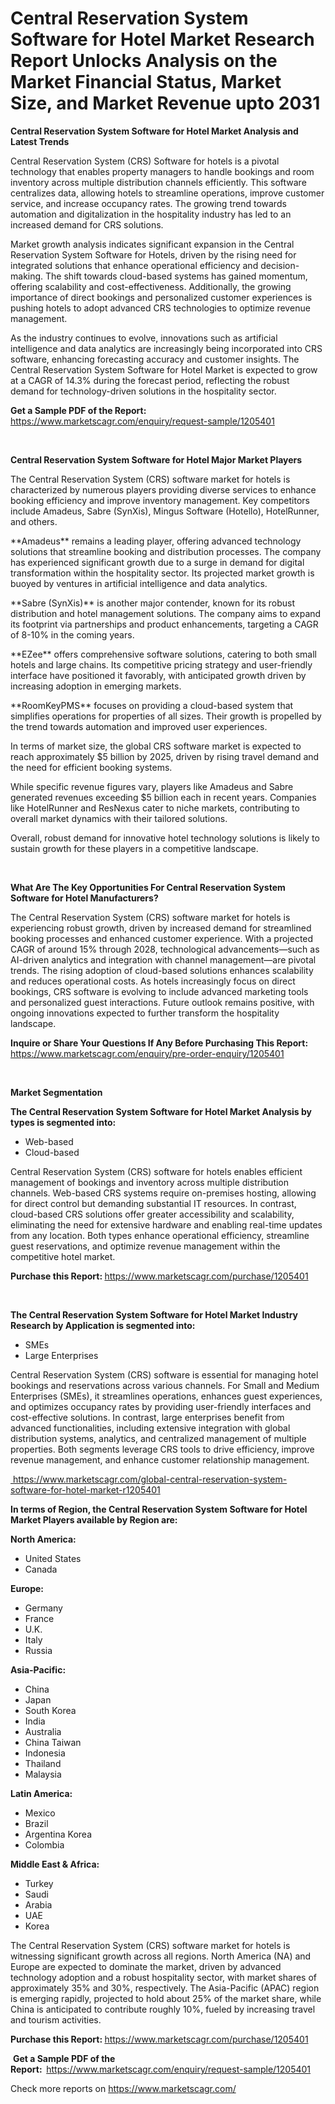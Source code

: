 <p><h1>Central Reservation System Software for Hotel Market Research Report Unlocks Analysis on the Market Financial Status, Market Size, and Market Revenue upto 2031</h1></p><p><strong>Central Reservation System Software for Hotel Market Analysis and Latest Trends</strong></p>
<p><p>Central Reservation System (CRS) Software for hotels is a pivotal technology that enables property managers to handle bookings and room inventory across multiple distribution channels efficiently. This software centralizes data, allowing hotels to streamline operations, improve customer service, and increase occupancy rates. The growing trend towards automation and digitalization in the hospitality industry has led to an increased demand for CRS solutions.</p><p>Market growth analysis indicates significant expansion in the Central Reservation System Software for Hotels, driven by the rising need for integrated solutions that enhance operational efficiency and decision-making. The shift towards cloud-based systems has gained momentum, offering scalability and cost-effectiveness. Additionally, the growing importance of direct bookings and personalized customer experiences is pushing hotels to adopt advanced CRS technologies to optimize revenue management.</p><p>As the industry continues to evolve, innovations such as artificial intelligence and data analytics are increasingly being incorporated into CRS software, enhancing forecasting accuracy and customer insights. The Central Reservation System Software for Hotel Market is expected to grow at a CAGR of 14.3% during the forecast period, reflecting the robust demand for technology-driven solutions in the hospitality sector.</p></p>
<p><strong>Get a Sample PDF of the Report:&nbsp;</strong> <a href="https://www.marketscagr.com/enquiry/request-sample/1205401?utm_campaign=2008&utm_medium=2&utm_source=Github&utm_content=ia&utm_term=31122024&utm_id=central-reservation-system-software-for-hotel">https://www.marketscagr.com/enquiry/request-sample/1205401</a></p>
<p>&nbsp;</p>
<p><strong>Central Reservation System Software for Hotel Major Market Players</strong></p>
<p><p>The Central Reservation System (CRS) software market for hotels is characterized by numerous players providing diverse services to enhance booking efficiency and improve inventory management. Key competitors include Amadeus, Sabre (SynXis), Mingus Software (Hotello), HotelRunner, and others.</p><p>**Amadeus** remains a leading player, offering advanced technology solutions that streamline booking and distribution processes. The company has experienced significant growth due to a surge in demand for digital transformation within the hospitality sector. Its projected market growth is buoyed by ventures in artificial intelligence and data analytics.</p><p>**Sabre (SynXis)** is another major contender, known for its robust distribution and hotel management solutions. The company aims to expand its footprint via partnerships and product enhancements, targeting a CAGR of 8-10% in the coming years.</p><p>**EZee** offers comprehensive software solutions, catering to both small hotels and large chains. Its competitive pricing strategy and user-friendly interface have positioned it favorably, with anticipated growth driven by increasing adoption in emerging markets.</p><p>**RoomKeyPMS** focuses on providing a cloud-based system that simplifies operations for properties of all sizes. Their growth is propelled by the trend towards automation and improved user experiences.</p><p>In terms of market size, the global CRS software market is expected to reach approximately $5 billion by 2025, driven by rising travel demand and the need for efficient booking systems.</p><p>While specific revenue figures vary, players like Amadeus and Sabre generated revenues exceeding $5 billion each in recent years. Companies like HotelRunner and ResNexus cater to niche markets, contributing to overall market dynamics with their tailored solutions.</p><p>Overall, robust demand for innovative hotel technology solutions is likely to sustain growth for these players in a competitive landscape.</p></p>
<p>&nbsp;</p>
<p><strong>What Are The Key Opportunities For Central Reservation System Software for Hotel Manufacturers?</strong></p>
<p><p>The Central Reservation System (CRS) software market for hotels is experiencing robust growth, driven by increased demand for streamlined booking processes and enhanced customer experience. With a projected CAGR of around 15% through 2028, technological advancements—such as AI-driven analytics and integration with channel management—are pivotal trends. The rising adoption of cloud-based solutions enhances scalability and reduces operational costs. As hotels increasingly focus on direct bookings, CRS software is evolving to include advanced marketing tools and personalized guest interactions. Future outlook remains positive, with ongoing innovations expected to further transform the hospitality landscape.</p></p>
<p><strong>Inquire or Share Your Questions If Any Before Purchasing This Report:</strong> <a href="https://www.marketscagr.com/enquiry/pre-order-enquiry/1205401?utm_campaign=2008&utm_medium=2&utm_source=Github&utm_content=ia&utm_term=31122024&utm_id=central-reservation-system-software-for-hotel">https://www.marketscagr.com/enquiry/pre-order-enquiry/1205401</a></p>
<p>&nbsp;</p>
<p><strong>Market Segmentation</strong></p>
<p><strong>The Central Reservation System Software for Hotel Market Analysis by types is segmented into:</strong></p>
<p><ul><li>Web-based</li><li>Cloud-based</li></ul></p>
<p><p>Central Reservation System (CRS) software for hotels enables efficient management of bookings and inventory across multiple distribution channels. Web-based CRS systems require on-premises hosting, allowing for direct control but demanding substantial IT resources. In contrast, cloud-based CRS solutions offer greater accessibility and scalability, eliminating the need for extensive hardware and enabling real-time updates from any location. Both types enhance operational efficiency, streamline guest reservations, and optimize revenue management within the competitive hotel market.</p></p>
<p><strong>Purchase this Report:&nbsp;</strong><a href="https://www.marketscagr.com/purchase/1205401?utm_campaign=2008&utm_medium=2&utm_source=Github&utm_content=ia&utm_term=31122024&utm_id=central-reservation-system-software-for-hotel">https://www.marketscagr.com/purchase/1205401</a></p>
<p>&nbsp;</p>
<p><strong>The Central Reservation System Software for Hotel Market Industry Research by Application is segmented into:</strong></p>
<p><ul><li>SMEs</li><li>Large Enterprises</li></ul></p>
<p><p>Central Reservation System (CRS) software is essential for managing hotel bookings and reservations across various channels. For Small and Medium Enterprises (SMEs), it streamlines operations, enhances guest experiences, and optimizes occupancy rates by providing user-friendly interfaces and cost-effective solutions. In contrast, large enterprises benefit from advanced functionalities, including extensive integration with global distribution systems, analytics, and centralized management of multiple properties. Both segments leverage CRS tools to drive efficiency, improve revenue management, and enhance customer relationship management.</p></p>
<p><a href="https://www.marketscagr.com/global-central-reservation-system-software-for-hotel-market-r1205401?utm_campaign=2008&utm_medium=2&utm_source=Github&utm_content=ia&utm_term=31122024&utm_id=central-reservation-system-software-for-hotel">&nbsp;https://www.marketscagr.com/global-central-reservation-system-software-for-hotel-market-r1205401</a></p>
<p><strong>In terms of Region, the Central Reservation System Software for Hotel Market Players available by Region are:</strong></p>
<p>
    <p> <strong> North America: </strong>
        <ul>
            <li>United States</li>
            <li>Canada</li>
        </ul>
        </p> 
    <p> <strong> Europe: </strong>
        <ul>
            <li>Germany</li>
            <li>France</li>
            <li>U.K.</li>
            <li>Italy</li>
            <li>Russia</li>
        </ul>
        </p> 
    <p> <strong> Asia-Pacific: </strong>
        <ul>
            <li>China</li>
            <li>Japan</li>
            <li>South Korea</li>
            <li>India</li>
            <li>Australia</li>
            <li>China Taiwan</li>
            <li>Indonesia</li>
            <li>Thailand</li>
            <li>Malaysia</li>
        </ul>
        </p> 
    <p> <strong> Latin America: </strong>
        <ul>
            <li>Mexico</li>
            <li>Brazil</li>
            <li>Argentina Korea</li>
            <li>Colombia</li>
        </ul>
        </p> 
    <p> <strong> Middle East & Africa: </strong>
        <ul>
            <li>Turkey</li>
            <li>Saudi</li>
            <li>Arabia</li>
            <li>UAE</li>
            <li>Korea</li>
        </ul>
    </p>
    </p>
<p><p>The Central Reservation System (CRS) software market for hotels is witnessing significant growth across all regions. North America (NA) and Europe are expected to dominate the market, driven by advanced technology adoption and a robust hospitality sector, with market shares of approximately 35% and 30%, respectively. The Asia-Pacific (APAC) region is emerging rapidly, projected to hold about 25% of the market share, while China is anticipated to contribute roughly 10%, fueled by increasing travel and tourism activities.</p></p>
<p><strong>Purchase this Report: </strong><a href="https://www.marketscagr.com/purchase/1205401?utm_campaign=2008&utm_medium=2&utm_source=Github&utm_content=ia&utm_term=31122024&utm_id=central-reservation-system-software-for-hotel">https://www.marketscagr.com/purchase/1205401</a></p>
<p>&nbsp;<strong>Get a Sample PDF of the Report:&nbsp;&nbsp;</strong><a href="https://www.marketscagr.com/enquiry/request-sample/1205401?utm_campaign=2008&utm_medium=2&utm_source=Github&utm_content=ia&utm_term=31122024&utm_id=central-reservation-system-software-for-hotel">https://www.marketscagr.com/enquiry/request-sample/1205401</a></p>
<p><strong></strong></p>
<p>Check more reports on <a href="https://www.marketscagr.com/?utm_campaign=2008&utm_medium=2&utm_source=Github&utm_content=ia&utm_term=31122024&utm_id=central-reservation-system-software-for-hotel">https://www.marketscagr.com/</a></p>